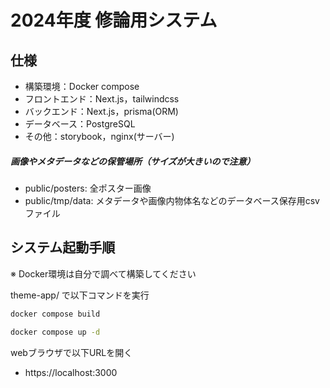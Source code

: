 # 2024年度 修論用システム

## 仕様
* 構築環境：Docker compose
* フロントエンド：Next.js，tailwindcss
* バックエンド：Next.js，prisma(ORM)
* データベース：PostgreSQL
* その他：storybook，nginx(サーバー)

  
##### 画像やメタデータなどの保管場所（サイズが大きいので注意）
* public/posters: 全ポスター画像
* public/tmp/data: メタデータや画像内物体名などのデータベース保存用csvファイル


## システム起動手順
※ Docker環境は自分で調べて構築してください

theme-app/ で以下コマンドを実行
```bash
docker compose build

docker compose up -d
```

  
webブラウザで以下URLを開く
* https://localhost:3000
